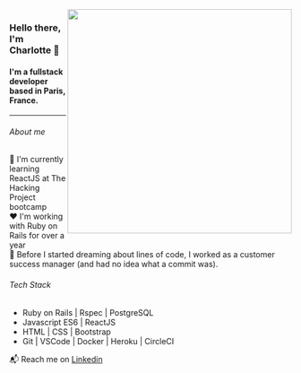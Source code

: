 
<img align="right" width="400"  src="https://media.giphy.com/media/wpoLqr5FT1sY0/giphy.gif">

### Hello there, I'm Charlotte 👋
#### I'm a fullstack developer based in Paris, France.

---

###### About me
:school_satchel: I'm currently learning ReactJS at The Hacking Project bootcamp  
:heart: I'm working with Ruby on Rails for over a year  
:office: Before I started dreaming about lines of code, I worked as a customer success manager (and had no idea what a commit was).  

###### Tech Stack
+ Ruby on Rails | Rspec | PostgreSQL
+ Javascript ES6 | ReactJS
+ HTML | CSS | Bootstrap
+ Git | VSCode | Docker | Heroku | CircleCI

 :mailbox_with_mail: Reach me on <a href="https://www.linkedin.com/in/charlottefavier/">Linkedin</a>
